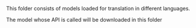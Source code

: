 This folder consists of models loaded for translation in different languages.

The model whose API is called will be downloaded in this folder